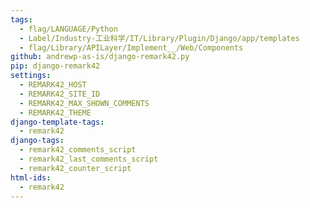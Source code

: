 ```yaml
---
tags:
  - flag/LANGUAGE/Python
  - Label/Industry-工业科学/IT/Library/Plugin/Django/app/templates
  - flag/Library/APILayer/Implement__/Web/Components
github: andrewp-as-is/django-remark42.py
pip: django-remark42
settings:
  - REMARK42_HOST
  - REMARK42_SITE_ID
  - REMARK42_MAX_SHOWN_COMMENTS
  - REMARK42_THEME
django-template-tags:
  - remark42
django-tags:
  - remark42_comments_script
  - remark42_last_comments_script
  - remark42_counter_script
html-ids:
  - remark42
---
```

